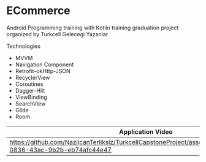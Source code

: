 # ECommerce

Android Programming training with Kotlin training graduation project organized by Turkcell Gelecegi Yazanlar

Technologies

- MVVM
- Navigation Component
- Retrofit-okHttp-JSON
- RecyclerView
- Coroutines
- Dagger-Hilt
- ViewBinding
- SearchView
- Glide
- Room

| Application Video         | 
| ------------------------- | 
|https://github.com/NazlicanTerliksiz/TurkcellCapstoneProject/assets/103425386/406d0e4a-0836-43ac-9b2b-eb74afc44e47|

